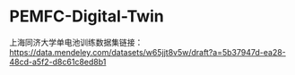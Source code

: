 # PEMFC-Digital-Twin

上海同济大学单电池训练数据集链接：
https://data.mendeley.com/datasets/w65jjt8v5w/draft?a=5b37947d-ea28-48cd-a5f2-d8c61c8ed8b1
